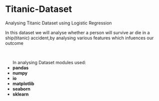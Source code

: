 # Titanic-Dataset
Analysing Titanic Dataset using Logistic Regression<br>
<p>In this dataset we will analyse whether a person will survive ar die in a ship(titanic) accident,by analysing various features which infuences our outcome</p><br>
<ul>In analysing Dataset modules used:<br>
<li><b>pandas<b></li>
<li>numpy<b></li>
<li>io<b></li>
  <li>matplotlib<b></li>
  <li>seaborn<b></li>
  <li>sklearn<b></li><br>
</ul>


